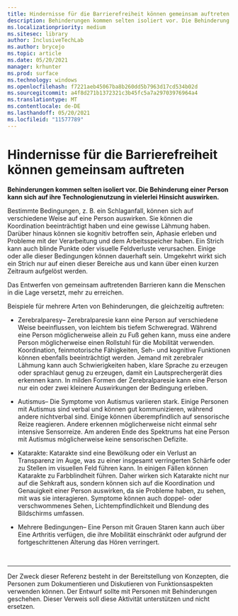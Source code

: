 ```yaml
---
title: Hindernisse für die Barrierefreiheit können gemeinsam auftreten
description: Behinderungen kommen selten isoliert vor. Die Behinderung einer Person kann sich auf ihre Technologienutzung in vielerlei Hinsicht auswirken
ms.localizationpriority: medium
ms.sitesec: library
author: InclusiveTechLab
ms.author: brycejo
ms.topic: article
ms.date: 05/20/2021
manager: krhunter
ms.prod: surface
ms.technology: windows
ms.openlocfilehash: f7221aeb45067ba8b260dd5b7963d17cd534b02d
ms.sourcegitcommit: a4f8d271b1372321c3b45fc5a7a29703976964a4
ms.translationtype: MT
ms.contentlocale: de-DE
ms.lasthandoff: 05/20/2021
ms.locfileid: "11577789"
---
```

# <a name="barriers-to-accessibility-can-co-occur"></a>Hindernisse für die Barrierefreiheit können gemeinsam auftreten

**Behinderungen kommen selten isoliert vor. Die Behinderung einer Person kann sich auf ihre Technologienutzung in vielerlei Hinsicht auswirken.**

Bestimmte Bedingungen, z. B. ein Schlaganfall, können sich auf verschiedene Weise auf eine Person auswirken. Sie können die Koordination beeinträchtigt haben und eine gewisse Lähmung haben. Darüber hinaus können sie kognitiv betroffen sein, Aphasie erleben und Probleme mit der Verarbeitung und dem Arbeitsspeicher haben. Ein Strich kann auch blinde Punkte oder visuelle Feldverluste verursachen. Einige oder alle dieser Bedingungen können dauerhaft sein. Umgekehrt wirkt sich ein Strich nur auf einen dieser Bereiche aus und kann über einen kurzen Zeitraum aufgelöst werden.

Das Entwerfen von gemeinsam auftretenden Barrieren kann die Menschen in die Lage versetzt, mehr zu erreichen.

Beispiele für mehrere Arten von Behinderungen, die gleichzeitig auftreten: 

* Zerebralparesy– Zerebralparesie kann eine Person auf verschiedene Weise beeinflussen, von leichtem bis tiefem Schweregrad. Während eine Person möglicherweise allein zu Fuß gehen kann, muss eine andere Person möglicherweise einen Rollstuhl für die Mobilität verwenden. Koordination, feinmotorische Fähigkeiten, Seh- und kognitive Funktionen können ebenfalls beeinträchtigt werden. Jemand mit zerebraler Lähmung kann auch Schwierigkeiten haben, klare Sprache zu erzeugen oder sprachlaut genug zu erzeugen, damit ein Lautsprechergerät dies erkennen kann. In milden Formen der Zerebralparesie kann eine Person nur ein oder zwei kleinere Auswirkungen der Bedingung erleben.

* Autismus– Die Symptome von Autismus variieren stark. Einige Personen mit Autismus sind verbal und können gut kommunizieren, während andere nichtverbal sind. Einige können überempfindlich auf sensorische Reize reagieren. Andere erkennen möglicherweise nicht einmal sehr intensive Sensorreize. Am anderen Ende des Spektrums hat eine Person mit Autismus möglicherweise keine sensorischen Defizite.

* Katarakte: Katarakte sind eine Bewölkung oder ein Verlust an Transparenz im Auge, was zu einer insgesamt verringerten Schärfe oder zu Stellen im visuellen Feld führen kann. In einigen Fällen können Katarakte zu Farbblindheit führen. Daher wirken sich Katarakte nicht nur auf die Sehkraft aus, sondern können sich auf die Koordination und Genauigkeit einer Person auswirken, da sie Probleme haben, zu sehen, mit was sie interagieren. Symptome können auch doppel- oder verschwommenes Sehen, Lichtempfindlichkeit und Blendung des Bildschirms umfassen. 

* Mehrere Bedingungen– Eine Person mit Grauen Staren kann auch über Eine Arthritis verfügen, die ihre Mobilität einschränkt oder aufgrund der fortgeschrittenen Alterung das Hören verringert.


&nbsp;

[comment]: # (Footer-Anweisung)
___
Der Zweck dieser Referenz besteht in der Bereitstellung von Konzepten, die Personen zum Dokumentieren und Diskutieren von Funktionsaspekten verwenden können. Der Entwurf sollte mit Personen mit Behinderungen geschehen. Dieser Verweis soll diese Aktivität unterstützen und nicht ersetzen. 
